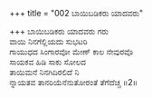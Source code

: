 +++
title = "002 ಬಾಯಿಬಡಿಕರು ಯಾದವರು"

+++
ಬಾಯಿಬಡಿಕರು ಯಾದವರು ಗರು  
ವಾಯಿ ನಿನಗೆಲ್ಲಿಯದು ಸುಭಟರಿ  
ಗಾಯುಧದ ಸಿಂಗಾರವೋ ಮೇಣ್ ಕಾಲ ನೇವುರವೊ  
ಸಾಯಕವ ಹಿಡಿ ಸಾಕು ಸೋಲದ   
ತಾಯಿಮನೆ ನಿನಗಿದಿರಲಿದೆ ನಿ  
ನ್ನಾಯತವ ತಾನರಿಯೆನೆನುತೋರಂತೆ ತೆಗೆದೆಚ್ಚ       ॥2॥